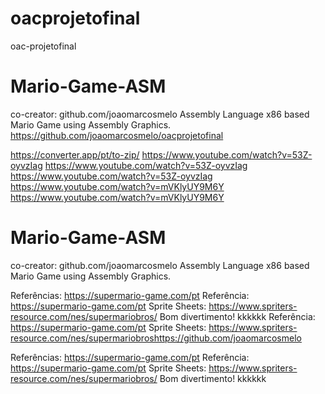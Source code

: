 # oacprojetofinal
oac-projetofinal

# Mario-Game-ASM
co-creator: github.com/joaomarcosmelo
Assembly Language x86 based Mario Game using Assembly Graphics.
https://github.com/joaomarcosmelo/oacprojetofinal

https://converter.app/pt/to-zip/
https://www.youtube.com/watch?v=53Z-oyvzIag
https://www.youtube.com/watch?v=53Z-oyvzIag
https://www.youtube.com/watch?v=53Z-oyvzIag
https://www.youtube.com/watch?v=mVKlyUY9M6Y
https://www.youtube.com/watch?v=mVKlyUY9M6Y

# Mario-Game-ASM

co-creator: github.com/joaomarcosmelo
Assembly Language x86 based Mario Game using Assembly Graphics.


Referências:
https://supermario-game.com/pt
Referência: https://supermario-game.com/pt
Sprite Sheets: https://www.spriters-resource.com/nes/supermariobros/
Bom divertimento! kkkkkk
Referência: https://supermario-game.com/pt
Sprite Sheets: https://www.spriters-resource.com/nes/supermariobroshttps://github.com/joaomarcosmelo

Referências:
https://supermario-game.com/pt
Referência: https://supermario-game.com/pt
Sprite Sheets: https://www.spriters-resource.com/nes/supermariobros/
Bom divertimento! kkkkkk
